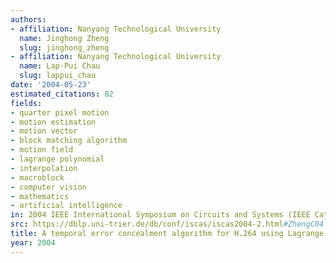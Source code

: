 ```yaml
---
authors:
- affiliation: Nanyang Technological University
  name: Jinghong Zheng
  slug: jinghong_zheng
- affiliation: Nanyang Technological University
  name: Lap-Pui Chau
  slug: lappui_chau
date: '2004-05-23'
estimated_citations: 82
fields:
- quarter pixel motion
- motion estimation
- motion vector
- block matching algorithm
- motion field
- lagrange polynomial
- interpolation
- macroblock
- computer vision
- mathematics
- artificial intelligence
in: 2004 IEEE International Symposium on Circuits and Systems (IEEE Cat. No.04CH37512)
src: https://dblp.uni-trier.de/db/conf/iscas/iscas2004-2.html#ZhengC04
title: A temporal error concealment algorithm for H.264 using Lagrange interpolation
year: 2004
---
```

